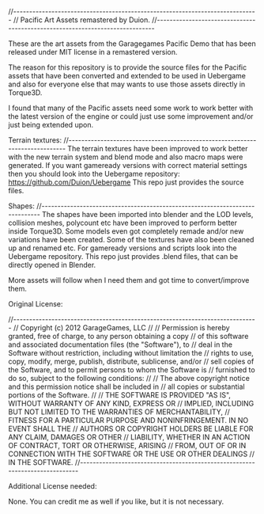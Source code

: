 //-----------------------------------------------------------------------------
// Pacific Art Assets remastered by Duion.
//-----------------------------------------------------------------------------

These are the art assets from the Garagegames Pacific Demo that has been
released under MIT license in a remastered version.

The reason for this repository is to provide the source files for the Pacific
assets that have been converted and extended to be used in Uebergame and
also for everyone else that may wants to use those assets directly in Torque3D.

I found that many of the Pacific assets need some work to work better with
the latest version of the engine or could just use some improvement and/or
just being extended upon.

Terrain textures:
//-----------------------------------------------------------------------------
The terrain textures have been improved to work better with the new terrain
system and blend mode and also macro maps were generated.
If you want gameready versions with correct material settings then you should
look into the Uebergame repository: https://github.com/Duion/Uebergame
This repo just provides the source files.

Shapes:
//-----------------------------------------------------------------------------
The shapes have been imported into blender and the LOD levels, collision meshes,
polycount etc have been improved to perform better inside Torque3D.
Some models even got completely remade and/or new variations have been created.
Some of the textures have also been cleaned up and renamed etc.
For gameready versions and scripts look into the Uebergame repository.
This repo just provides .blend files, that can be directly opened in Blender.

More assets will follow when I need them and got time to convert/improve them.

Original License:

//-----------------------------------------------------------------------------
// Copyright (c) 2012 GarageGames, LLC
//
// Permission is hereby granted, free of charge, to any person obtaining a copy
// of this software and associated documentation files (the "Software"), to
// deal in the Software without restriction, including without limitation the
// rights to use, copy, modify, merge, publish, distribute, sublicense, and/or
// sell copies of the Software, and to permit persons to whom the Software is
// furnished to do so, subject to the following conditions:
//
// The above copyright notice and this permission notice shall be included in
// all copies or substantial portions of the Software.
//
// THE SOFTWARE IS PROVIDED "AS IS", WITHOUT WARRANTY OF ANY KIND, EXPRESS OR
// IMPLIED, INCLUDING BUT NOT LIMITED TO THE WARRANTIES OF MERCHANTABILITY,
// FITNESS FOR A PARTICULAR PURPOSE AND NONINFRINGEMENT. IN NO EVENT SHALL THE
// AUTHORS OR COPYRIGHT HOLDERS BE LIABLE FOR ANY CLAIM, DAMAGES OR OTHER
// LIABILITY, WHETHER IN AN ACTION OF CONTRACT, TORT OR OTHERWISE, ARISING
// FROM, OUT OF OR IN CONNECTION WITH THE SOFTWARE OR THE USE OR OTHER DEALINGS
// IN THE SOFTWARE.
//-----------------------------------------------------------------------------


Additional License needed:

None. You can credit me as well if you like, but it is not necessary.

